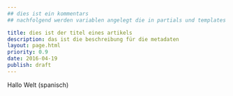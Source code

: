 ```yaml
---
## dies ist ein kommentars
## nachfolgend werden variablen angelegt die in partials und templates verwendet werden können

title: dies ist der titel eines artikels
description: das ist die beschreibung für die metadaten
layout: page.html
priority: 0.9
date: 2016-04-19
publish: draft
---
```


Hallo Welt (spanisch)